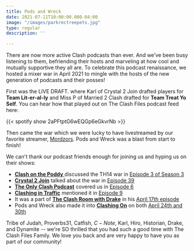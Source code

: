 ```yaml
---
title: Pods and Wreck
date: 2021-07-11T10:00:00.000-04:00
image: "/images/parkrectreepets.jpg"
type: regular
description: ''

---
```

There are now more active Clash podcasts than ever. And we’ve been busy listening to them, befriending their hosts and marveling at how cool and mutually supportive they all are. To celebrate this podcast renaissance, we hosted a mixer war in April 2021 to mingle with the hosts of the new generation of podcasts and their posses!

First was the LIVE DRAFT. where Karl of Crystal 2 Join drafted players for **Team Lit-er-al-ly** and Miss P of Married 2 Clash drafted for **Team Treat Yo Self**. You can hear how that played out on The Clash Files podcast feed here:

{{< spotify show 2aPFtptG6wEQGp6eGkvrNb >}}

Then came the war which we were lucky to have livestreamed by our favorite streamer, [Mordzors](https://twitch.tv/mordzors). Pods and Wreck was a blast from start to finish!

We can't thank our podcast friends enough for joining us and hyping us on their shows:

* [**Clash on the Poddy** ](https://anchor.fm/tj920/)discussed the TH14 war in [Episode 3 of Season 3](https://anchor.fm/tj920/episodes/S3-Ep-3-The-TH14-Only-War-and-the-Warden-Walk-Super-Archer-Attack-e10veb6)
* [**Crystal 2 Join**](https://www.buzzsprout.com/973969/) talked about the war in [Episode 39](https://www.buzzsprout.com/973969/8530823-episode-39-50-v-50-all-th14-event-7-different-attacks-for-cwl-and-top-3-post-covid-things-to-do)
* [**The Only Clash Podcast**](https://anchor.fm/the_only_coc_podcast) covered us in [Episode 6](https://anchor.fm/the_only_coc_podcast/episodes/Th-14-only-war-recap-farming-and-more-Karl-shade-e11102f)
* [**Clashing in Traffic**](https://open.spotify.com/show/225BncVzVbePnp2SpMq2ee) mentioned it in [Episode 9](https://open.spotify.com/episode/4eTv0R7gug0i3iw5F1G7vb?si=GRB1qnEIRrSzfN6D0HGEgg)
* It was a part of [**The Clash Room with Drake**](https://anchor.fm/drake-calhoon) in his [April 17th episode](https://anchor.fm/drake-calhoon/episodes/Datsun-returns--Pods-and-Wreck--Base-building-ev4b7t)
* Pods and Wreck also made it into [**Clashing On**](https://anchor.fm/dynamite7) on both [April 24th and 30th](https://anchor.fm/dynamite7/episodes/Podcast-Ep-wUh---what-was-her-name-again-e1017q7)

Tribe of Judah, Proverbs31, Catfish, $C-Note$, Karl, Hiro, Historian, Drake, and Dynamite -- we're SO thrilled that you had such a good time with The Clash Files Family. We love you back and are very happy to have you as part of our community!